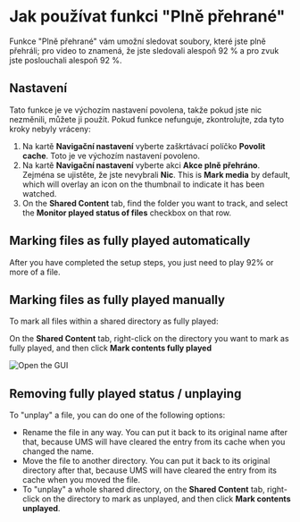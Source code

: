 # Jak používat funkci "Plně přehrané"

Funkce "Plně přehrané" vám umožní sledovat soubory, které jste plně přehráli; pro video to znamená, že jste sledovali alespoň 92 % a pro zvuk jste poslouchali alespoň 92 %.

## Nastavení

Tato funkce je ve výchozím nastavení povolena, takže pokud jste nic nezměnili, můžete ji použít. Pokud funkce nefunguje, zkontrolujte, zda tyto kroky nebyly vráceny:

1. Na kartě **Navigační nastavení** vyberte zaškrtávací políčko **Povolit cache**. Toto je ve výchozím nastavení povoleno.
2. Na kartě **Navigační nastavení** vyberte akci **Akce plně přehráno**. Zejména se ujistěte, že jste nevybrali **Nic**. This is **Mark media** by default, which will overlay an icon on the thumbnail to indicate it has been watched.
3. On the **Shared Content** tab, find the folder you want to track, and select the **Monitor played status of files** checkbox on that row.

## Marking files as fully played automatically

After you have completed the setup steps, you just need to play 92% or more of a file.

## Marking files as fully played manually

To mark all files within a shared directory as fully played:

On the **Shared Content** tab, right-click on the directory you want to mark as fully played, and then click **Mark contents fully played**

![Open the GUI](@site/docs/guides/img/how-to-use-the-fully-played-feature.png)

## Removing fully played status / unplaying

To "unplay" a file, you can do one of the following options:

- Rename the file in any way. You can put it back to its original name after that, because UMS will have cleared the entry from its cache when you changed the name.
- Move the file to another directory. You can put it back to its original directory after that, because UMS will have cleared the entry from its cache when you moved the file.
- To "unplay" a whole shared directory, on the **Shared Content** tab, right-click on the directory to mark as unplayed, and then click **Mark contents unplayed**.
